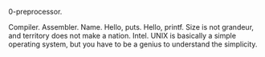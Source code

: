 0-preprocessor.

Compiler.
Assembler.
Name.
Hello, puts.
Hello, printf.
Size is not grandeur, and territory does not make a nation.
Intel.
UNIX is basically a simple operating system, but you have to be a genius to understand the simplicity.

